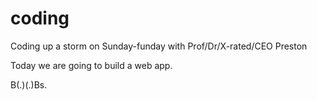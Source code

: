 coding
======

Coding up a storm on Sunday-funday with Prof/Dr/X-rated/CEO Preston

Today we are going to build a web app.

B(.)(.)Bs.
